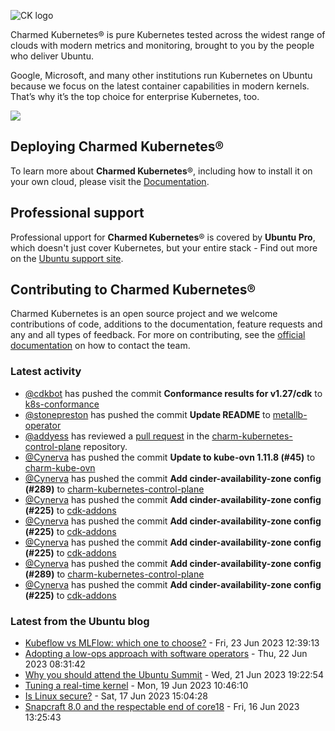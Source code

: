 ![CK logo](https://assets.ubuntu.com/v1/451d4cf4-Charmed+Kubernetes_RGB_onWhite_2022.svg)

Charmed Kubernetes® is pure Kubernetes tested across the widest range of clouds with modern metrics and monitoring, brought to you by the people who deliver Ubuntu.

Google, Microsoft, and many other institutions run Kubernetes on Ubuntu because we focus on the latest container capabilities in modern kernels. That’s why it’s the top choice for enterprise Kubernetes, too.

![](https://assets.ubuntu.com/v1/843c77b6-juju-at-a-glace.svg)

## Deploying Charmed Kubernetes®

To learn more about **Charmed Kubernetes**®, including how to install it on your own cloud, please visit the [Documentation][docs].

## Professional support

Professional upport for **Charmed Kubernetes**® is covered by **Ubuntu Pro**, which doesn't just cover Kubernetes, but your entire stack - Find out more on the [Ubuntu support site](https://ubuntu.com/support).

## Contributing to Charmed Kubernetes®

Charmed Kubernetes is an open source project and we welcome contributions of code, additions to the documentation, feature requests and any and all types of feedback. For more on contributing, see the [official documentation][get-in-touch] on how to contact the team.

<!-- LINKS -->
[docs]: https://ubuntu.com/kubernetes/docs
[get-in-touch]: https://ubuntu.com/kubernetes/docs/get-in-touch

### Latest activity

<!-- activity starts -->
 - [@cdkbot](https://github.com/cdkbot) has pushed the commit **Conformance results for v1.27/cdk** to [k8s-conformance](https://github.com/charmed-kubernetes/k8s-conformance)
 - [@stonepreston](https://github.com/stonepreston) has pushed the commit **Update README** to [metallb-operator](https://github.com/charmed-kubernetes/metallb-operator)
 - [@addyess](https://github.com/addyess) has reviewed a [pull request](https://github.com/charmed-kubernetes/charm-kubernetes-control-plane/pull/287) in the [charm-kubernetes-control-plane](https://github.com/charmed-kubernetes/charm-kubernetes-control-plane) repository.
 - [@Cynerva](https://github.com/Cynerva) has pushed the commit **Update to kube-ovn 1.11.8 (#45)** to [charm-kube-ovn](https://github.com/charmed-kubernetes/charm-kube-ovn)
 - [@Cynerva](https://github.com/Cynerva) has pushed the commit **Add cinder-availability-zone config (#289)** to [charm-kubernetes-control-plane](https://github.com/charmed-kubernetes/charm-kubernetes-control-plane)
 - [@Cynerva](https://github.com/Cynerva) has pushed the commit **Add cinder-availability-zone config (#225)** to [cdk-addons](https://github.com/charmed-kubernetes/cdk-addons)
 - [@Cynerva](https://github.com/Cynerva) has pushed the commit **Add cinder-availability-zone config (#225)** to [cdk-addons](https://github.com/charmed-kubernetes/cdk-addons)
 - [@Cynerva](https://github.com/Cynerva) has pushed the commit **Add cinder-availability-zone config (#225)** to [cdk-addons](https://github.com/charmed-kubernetes/cdk-addons)
 - [@Cynerva](https://github.com/Cynerva) has pushed the commit **Add cinder-availability-zone config (#289)** to [charm-kubernetes-control-plane](https://github.com/charmed-kubernetes/charm-kubernetes-control-plane)
 - [@Cynerva](https://github.com/Cynerva) has pushed the commit **Add cinder-availability-zone config (#225)** to [cdk-addons](https://github.com/charmed-kubernetes/cdk-addons)
<!-- activity ends -->

<!-- roadmap starts -->

<!-- roadmap ends -->

### Latest from the Ubuntu blog

<!-- blog starts -->
* [Kubeflow vs MLFlow: which one to choose?](https://ubuntu.com//blog/kubeflow-vs-mlflow) - Fri, 23 Jun 2023 12:39:13 
* [Adopting a low-ops approach with software operators](https://ubuntu.com//blog/low-ops-with-software-operators) - Thu, 22 Jun 2023 08:31:42 
* [Why you should attend the Ubuntu Summit](https://ubuntu.com//blog/why-you-should-attend-the-ubuntu-summit) - Wed, 21 Jun 2023 19:22:54 
* [Tuning a real-time kernel](https://ubuntu.com//blog/real-time-kernel-tuning) - Mon, 19 Jun 2023 10:46:10 
* [Is Linux secure?](https://ubuntu.com//blog/is-linux-secure) - Sat, 17 Jun 2023 15:04:28 
* [Snapcraft 8.0 and the respectable end of core18](https://ubuntu.com//blog/snapcraft-8-0-and-the-respectable-end-of-core18) - Fri, 16 Jun 2023 13:25:43 
<!-- blog ends -->
